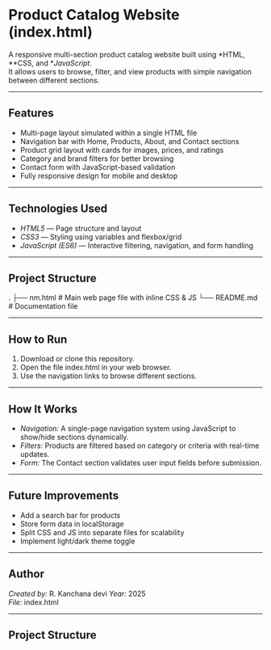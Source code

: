 # Product Catalog Website (index.html)

A responsive multi-section product catalog website built using *HTML, **CSS, and **JavaScript*.  
It allows users to browse, filter, and view products with simple navigation between different sections.

---

## Features

- Multi-page layout simulated within a single HTML file
- Navigation bar with Home, Products, About, and Contact sections
- Product grid layout with cards for images, prices, and ratings
- Category and brand filters for better browsing
- Contact form with JavaScript-based validation
- Fully responsive design for mobile and desktop

---

## Technologies Used

- *HTML5* — Page structure and layout  
- *CSS3* — Styling using variables and flexbox/grid  
- *JavaScript (ES6)* — Interactive filtering, navigation, and form handling  

---
## Project Structure

.
├── nm.html # Main web page file with inline CSS & JS
└── README.md # Documentation file

---

## How to Run

1. Download or clone this repository.
2. Open the file index.html in your web browser.
3. Use the navigation links to browse different sections.

---

## How It Works

- *Navigation:* A single-page navigation system using JavaScript to show/hide sections dynamically.  
- *Filters:* Products are filtered based on category or criteria with real-time updates.  
- *Form:* The Contact section validates user input fields before submission.  

---

## Future Improvements

- Add a search bar for products  
- Store form data in localStorage  
- Split CSS and JS into separate files for scalability  
- Implement light/dark theme toggle  

---

## Author

*Created by:* R. Kanchana devi
*Year:* 2025  
*File:* index.html

---

## Project Structure
